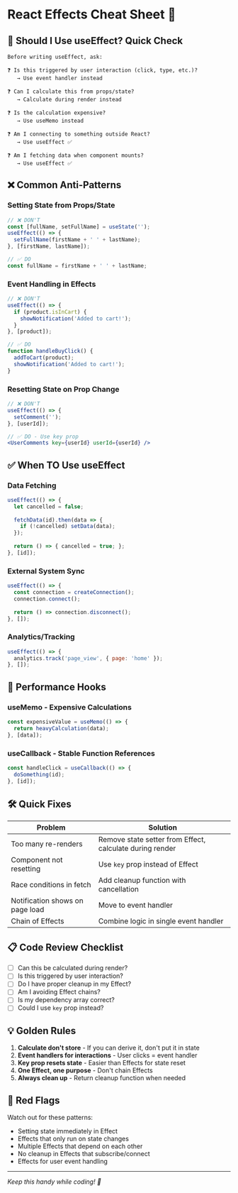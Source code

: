 # React Effects Cheat Sheet 🚀

## 🤔 Should I Use useEffect? Quick Check

```
Before writing useEffect, ask:

❓ Is this triggered by user interaction (click, type, etc.)?
   → Use event handler instead

❓ Can I calculate this from props/state?
   → Calculate during render instead

❓ Is the calculation expensive?
   → Use useMemo instead

❓ Am I connecting to something outside React?
   → Use useEffect ✅

❓ Am I fetching data when component mounts?
   → Use useEffect ✅
```

## ❌ Common Anti-Patterns

### Setting State from Props/State
```jsx
// ❌ DON'T
const [fullName, setFullName] = useState('');
useEffect(() => {
  setFullName(firstName + ' ' + lastName);
}, [firstName, lastName]);

// ✅ DO
const fullName = firstName + ' ' + lastName;
```

### Event Handling in Effects
```jsx
// ❌ DON'T
useEffect(() => {
  if (product.isInCart) {
    showNotification('Added to cart!');
  }
}, [product]);

// ✅ DO
function handleBuyClick() {
  addToCart(product);
  showNotification('Added to cart!');
}
```

### Resetting State on Prop Change
```jsx
// ❌ DON'T
useEffect(() => {
  setComment('');
}, [userId]);

// ✅ DO - Use key prop
<UserComments key={userId} userId={userId} />
```

## ✅ When TO Use useEffect

### Data Fetching
```jsx
useEffect(() => {
  let cancelled = false;
  
  fetchData(id).then(data => {
    if (!cancelled) setData(data);
  });
  
  return () => { cancelled = true; };
}, [id]);
```

### External System Sync
```jsx
useEffect(() => {
  const connection = createConnection();
  connection.connect();
  
  return () => connection.disconnect();
}, []);
```

### Analytics/Tracking
```jsx
useEffect(() => {
  analytics.track('page_view', { page: 'home' });
}, []);
```

## 🎯 Performance Hooks

### useMemo - Expensive Calculations
```jsx
const expensiveValue = useMemo(() => {
  return heavyCalculation(data);
}, [data]);
```

### useCallback - Stable Function References
```jsx
const handleClick = useCallback(() => {
  doSomething(id);
}, [id]);
```

## 🛠️ Quick Fixes

| Problem | Solution |
|---------|----------|
| Too many re-renders | Remove state setter from Effect, calculate during render |
| Component not resetting | Use `key` prop instead of Effect |
| Race conditions in fetch | Add cleanup function with cancellation |
| Notification shows on page load | Move to event handler |
| Chain of Effects | Combine logic in single event handler |

## 📋 Code Review Checklist

- [ ] Can this be calculated during render?
- [ ] Is this triggered by user interaction?
- [ ] Do I have proper cleanup in my Effect?
- [ ] Am I avoiding Effect chains?
- [ ] Is my dependency array correct?
- [ ] Could I use `key` prop instead?

## 💡 Golden Rules

1. **Calculate don't store** - If you can derive it, don't put it in state
2. **Event handlers for interactions** - User clicks = event handler
3. **Key prop resets state** - Easier than Effects for state reset
4. **One Effect, one purpose** - Don't chain Effects
5. **Always clean up** - Return cleanup function when needed

## 🚨 Red Flags

Watch out for these patterns:
- Setting state immediately in Effect
- Effects that only run on state changes
- Multiple Effects that depend on each other
- No cleanup in Effects that subscribe/connect
- Effects for user event handling

---

*Keep this handy while coding! 🎯*
